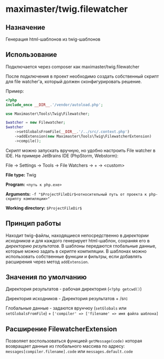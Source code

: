 maximaster/twig.filewatcher
=

Назначение
-
Генерация html-шаблонов из twig-шаблонов

Использование
-
Подключается через composer как maximaster/twig.filewatcher

После подключения в проект необходимо создать собственный скрипт для file watcher'а, который должен сконфигурировать решение.

Пример:

```php
<?php
include_once __DIR__.'/vendor/autoload.php';

use Maximaster\Tools\Twig\Filewatcher;

$watcher = new Filewatcher;
$watcher
    ->setGlobalsFromFile(__DIR__.'/../src/.context.php')
    ->addExtension(new Maximaster\Tools\Twig\FilewatcherExtension)
    ->compile();
```

Скрипт можно запускать вручную, но удобно настроить File watcher в IDE. На примере JetBrains IDE (PhpStorm, Webstorm):

File &rarr; Settings &rarr; Tools &rarr; File Watchers &rarr; + &rarr; &lt;custom&gt;

**File type:** Twig

**Program:** `<путь к php.exe>`

**Arguments:** `-f "$ProjectFileDir$<относительный путь от проекта к php-скрипту компиляции>"`

**Working directory:** `$ProjectFileDir$`




Принцип работы
-
Находит twig-файлы, находящиеся непосредственно в *директории исходников* и для каждого генерирует html-шаблон, сохраняя его в *директорию результатов*.
В шаблоны передаются глобальные данные, которые можно задать в скрипте компиляции.
В шаблонах можно использовать собственные функции и фильтры, если добавлять расширения через метод `addExtension`.


Значения по умолчанию
-
Директория результатов - рабочая директория (`<?php getcwd()`)

Директория исходников - Директория результатов + /src

Глобальные данные - задаются врунчюу (`setGlobals` или `setGlobalsFromFile`) + `['compiler' => ['filename' => имя файла шаблона]`

Расширение FilewatcherExtension
-
Позволяет воспользоваться функцией `getMessage(code)` которая возвращает данные из глобального массива по адресу: `messages[compiler.filename].code` или `messages.default.code`